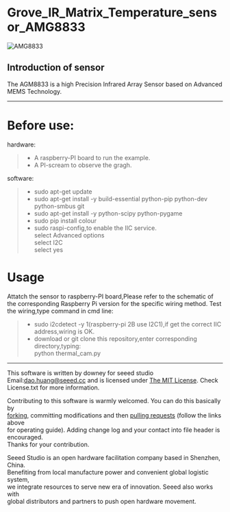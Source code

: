 Grove_IR_Matrix_Temperature_sensor_AMG8833
==================  
![AMG8833](https://github.com/linux-downey/Grove_IR_Matrix_Temperature_sensor_AMG8833/blob/master/AMG8833.png)

Introduction of sensor
----------------------------  
The AGM8833 is a high Precision Infrared Array Sensor based on Advanced MEMS Technology.

***

Before use:
=============
hardware:
>* A raspberry-PI board to run the example. 
>* A PI-scream to observe the gragh.  

software:
>* sudo apt-get update
>* sudo apt-get install -y build-essential python-pip python-dev python-smbus git
>* sudo apt-get install -y python-scipy python-pygame
>* sudo pip install colour
>* sudo raspi-config,to enable the IIC service.  
    select Advanced options  
    select I2C  
    select yes  

Usage  
=======
Attatch the sensor to raspberry-PI board,Please refer to the schematic of the corresponding Raspberry Pi version for the specific wiring method.
Test the wiring,type command in cmd line:
>* sudo i2cdetect -y 1(raspberry-pi 2B use I2C1),if get the correct IIC address,wiring is OK.  
>* download or  git clone this repository,enter corresponding directory,typing:  
    python thermal_cam.py


***
This software is written by downey  for seeed studio<br>
Email:dao.huang@seeed.cc
and is licensed under [The MIT License](http://opensource.org/licenses/mit-license.php). Check License.txt for more information.<br>

Contributing to this software is warmly welcomed. You can do this basically by<br>
[forking](https://help.github.com/articles/fork-a-repo), committing modifications and then [pulling requests](https://help.github.com/articles/using-pull-requests) (follow the links above<br>
for operating guide). Adding change log and your contact into file header is encouraged.<br>
Thanks for your contribution.

Seeed Studio is an open hardware facilitation company based in Shenzhen, China. <br>
Benefiting from local manufacture power and convenient global logistic system, <br>
we integrate resources to serve new era of innovation. Seeed also works with <br>
global distributors and partners to push open hardware movement.<br>
